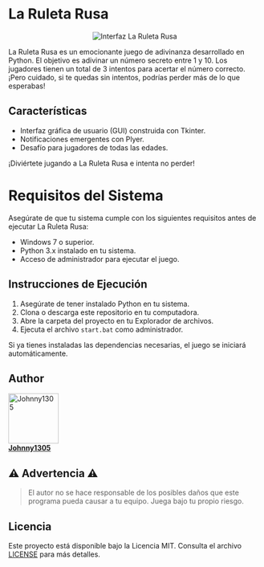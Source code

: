 # La Ruleta Rusa
<p align="center">
  <img src="https://github.com/Johnny1305/La-Ruleta-Rusa/assets/88325745/3a7825dd-585c-479c-a560-89d1e2401111" alt="Interfaz La Ruleta Rusa">
</p>

<p></p>

La Ruleta Rusa es un emocionante juego de adivinanza desarrollado en Python. El objetivo es adivinar un número secreto entre 1 y 10. Los jugadores tienen un total de 3 intentos para acertar el número correcto. ¡Pero cuidado, si te quedas sin intentos, podrías perder más de lo que esperabas!

## Características

- Interfaz gráfica de usuario (GUI) construida con Tkinter.
- Notificaciones emergentes con Plyer.
- Desafío para jugadores de todas las edades.

¡Diviértete jugando a La Ruleta Rusa e intenta no perder!

# Requisitos del Sistema
Asegúrate de que tu sistema cumple con los siguientes requisitos antes de ejecutar La Ruleta Rusa:
- Windows 7 o superior.
- Python 3.x instalado en tu sistema.
- Acceso de administrador para ejecutar el juego.

## Instrucciones de Ejecución
1. Asegúrate de tener instalado Python en tu sistema.
2. Clona o descarga este repositorio en tu computadora.
3. Abre la carpeta del proyecto en tu Explorador de archivos.
4. Ejecuta el archivo `start.bat` como administrador.

Si ya tienes instaladas las dependencias necesarias, el juego se iniciará automáticamente.

## Author
<a href="https://github.com/Johnny1305" spellcheck="false">
          <img src="https://avatars.githubusercontent.com/u/88325745?v=4?s=100" width="100px;" alt="Johnny1305"/>
          <br />
          <b>Johnny1305</b>
        </a>

## ⚠ Advertencia ⚠
> El autor no se hace responsable de los posibles daños que este programa pueda causar a tu equipo. Juega bajo tu propio riesgo.

## Licencia
Este proyecto está disponible bajo la Licencia MIT. Consulta el archivo [LICENSE](LICENSE) para más detalles.
